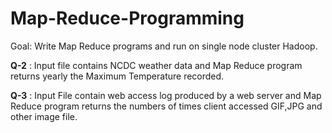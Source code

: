 # Map-Reduce-Programming
  Goal: Write Map Reduce programs and run on single node cluster Hadoop.

**Q-2**  :  Input file contains NCDC weather data and Map Reduce program returns yearly the Maximum Temperature recorded.

**Q-3**  :  Input File contain web access log produced by a web server and Map Reduce program returns the numbers of times client accessed GIF,JPG and other image file.
